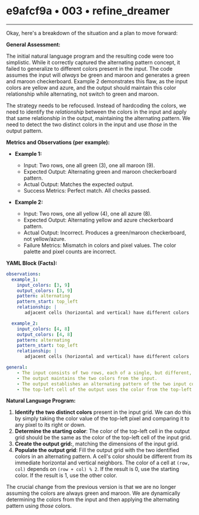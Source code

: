 # e9afcf9a • 003 • refine_dreamer

---
Okay, here's a breakdown of the situation and a plan to move forward:

**General Assessment:**

The initial natural language program and the resulting code were too simplistic. While it correctly captured the alternating pattern concept, it failed to generalize to different colors present in the input. The code assumes the input will *always* be green and maroon and generates a green and maroon checkerboard. Example 2 demonstrates this flaw, as the input colors are yellow and azure, and the output should maintain this color relationship while alternating, not switch to green and maroon.

The strategy needs to be refocused. Instead of hardcoding the colors, we need to identify the *relationship* between the colors in the input and apply that same relationship in the output, maintaining the alternating pattern. We need to detect the two distinct colors in the input and use *those* in the output pattern.

**Metrics and Observations (per example):**

*   **Example 1:**
    *   Input: Two rows, one all green (3), one all maroon (9).
    *   Expected Output: Alternating green and maroon checkerboard pattern.
    *   Actual Output: Matches the expected output.
    *   Success Metrics: Perfect match. All checks passed.

*   **Example 2:**

    *   Input: Two rows, one all yellow (4), one all azure (8).
    *   Expected Output: Alternating yellow and azure checkerboard pattern.
    *   Actual Output: Incorrect. Produces a green/maroon checkerboard, not yellow/azure.
    *   Failure Metrics: Mismatch in colors and pixel values. The color palette and pixel counts are incorrect.

**YAML Block (Facts):**

```yaml
observations:
  example_1:
    input_colors: [3, 9]
    output_colors: [3, 9]
    pattern: alternating
    pattern_start: top_left
    relationship: |
       adjacent cells (horizontal and vertical) have different colors

  example_2:
    input_colors: [4, 8]
    output_colors: [4, 8]
    pattern: alternating
    pattern_start: top_left
    relationship: |
       adjacent cells (horizontal and vertical) have different colors

general:
    - The input consists of two rows, each of a single, but different, color.
    - The output maintains the two colors from the input.
    - The output establishes an alternating pattern of the two input colors.
    - The top-left cell of the output uses the color from the top-left cell of the input
```

**Natural Language Program:**

1.  **Identify the two distinct colors** present in the input grid.  We can do this by simply taking the color value of the top-left pixel and comparing it to any pixel to its right or down.
2.  **Determine the starting color**: The color of the top-left cell in the output grid should be the same as the color of the top-left cell of the input grid.
3. **Create the output grid:**, matching the dimensions of the input grid.
4.  **Populate the output grid**: Fill the output grid with the two identified colors in an alternating pattern. A cell's color should be different from its immediate horizontal and vertical neighbors. The color of a cell at `(row, col)` depends on `(row + col) % 2`. If the result is 0, use the starting color. If the result is 1, use the other color.

The crucial change from the previous version is that we are no longer assuming the colors are always green and maroon. We are dynamically determining the colors from the input and then applying the alternating pattern using *those* colors.

